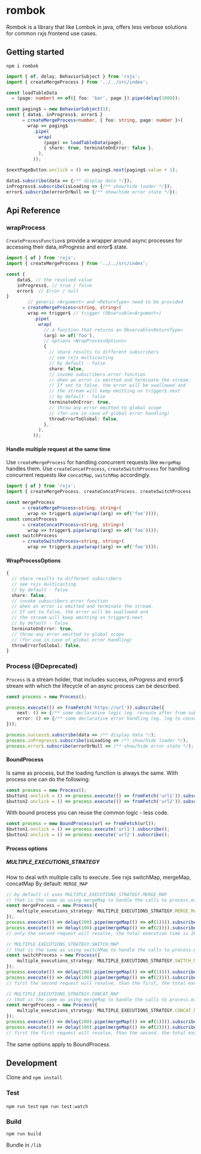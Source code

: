# rombok

Rombok is a library that like Lombok in java, offers less verbose solutions for common rxjs frontend use cases.

## Getting started

`npm i rombok`

```typescript
import { of, delay, BehaviorSubject } from 'rxjs';
import { createMergeProcess } from '../../src/index';

const loadTableData
  = (page: number) => of({ foo: 'bar', page }).pipe(delay(1000));

const paging$ = new BehaviorSubject(1);
const { data$, inProgress$, error$ }
      = createMergeProcess<number, { foo: string, page: number }>(
        wrap => paging$
          .pipe(
            wrap(
              (page) => loadTableData(page),
              { share: true, terminateOnError: false },
            ),
          ));

$nextPageButton.onclick = () => paging$.next(paging$.value + 1);

data$.subscribe(data => {/** display data */});
inProgress$.subscribe(isLoading => {/** show/hide loader */});
error$.subscribe(errorOrNull => {/** show/hide error state */});
```

## Api Reference

### wrapProcess
`CreateProcessFunction`s provide a wrapper around async processes for accessing their data$, inProgress$ and error$ state.

```typescript
import { of } from 'rxjs';
import { createMergeProcess } from '../../src/index';

const { 
    data$, // the resolved value
    inProgress$, // true / false
    error$  // Error / null
}
        // generic <Argument> and <ReturnType> need to be provided
      = createMergeProcess<string, string>(
        wrap => trigger$ // trigger (Observable<Argument>)
          .pipe(
            wrap(
              // a function that returns an Observable<ReturnType>
              (arg) => of('foo'),
              // options <WrapProcessOptions>
              { 
                // share results to different subscribers
                // see rxjs multicasting
                // by default - false
                share: false,
                // invoke subscribers.error function
                // when an error is emitted and terminate the stream.
                // If set to false, the error will be swallowed and
                // the stream will keep emitting on trigger$.next
                // by default - false
                terminateOnError: true,
                // throw any error emitted to global scope
                // (for use in case of global error handling)
                throwErrorToGlobal: false,
              },
            ),
          ));
```
#### Handle multiple request at the same time

Use `createMergeProcess` for handling concurrent requests like `mergeMap` handles them.
Use `createConcatProcess`, `createSwitchProcess` for handling concurrent requests like `concatMap`, `switchMap` accordingly.

```typescript
import { of } from 'rxjs';
import { createMergeProcess, createConcatProcess, createSwitchProcess  } from '../../src/index';

const mergeProcess
      = createMergeProcess<string, string>(
        wrap => trigger$.pipe(wrap((arg) => of('foo'))));
const concatProcess
      = createConcatProcess<string, string>(
        wrap => trigger$.pipe(wrap((arg) => of('foo'))));
const switchProcess
      = createSwitchProcess<string, string>(
        wrap => trigger$.pipe(wrap((arg) => of('foo'))));
```

#### WrapProcessOptions

```typescript
{ 
  // share results to different subscribers
  // see rxjs multicasting
  // by default - false
  share: false,
  // invoke subscribers.error function
  // when an error is emitted and terminate the stream.
  // If set to false, the error will be swallowed and
  // the stream will keep emitting on trigger$.next
  // by default - false
  terminateOnError: true,
  // throw any error emitted to global scope
  // (for use in case of global error handling)
  throwErrorToGlobal: false,
}
```

### Process (@Deprecated)
`Process` is a stream holder, that includes success$, inProgress$ and error$ stream with which the lifecycle of an async process can be described.

```typescript
const process = new Process();

process.execute(() => fromFetch('https://url')).subscribe({
    next: () => {/** some declarative logic (eg. reroute after from submition) */},
    error: () => {/** some declarative error handling (eg. log to console and rethrow to global error reporting)*/}
}));

process.success$.subscribe(data => /** display data */);
process.inProgress$.subscribe(isLoading => /** show/hide loader */);
process.error$.subscribe(errorOrNull => /** show/hide error state */);
```

#### BoundProcess
Is same as process, but the loading function is always the same. With process one can do the following:
```typescript
const process = new Process();
$button1.onclick = () => process.execute(() => fromFetch('url1')).subscribe();
$button2.onclick = () => process.execute(() => fromFetch('url2')).subscribe();
```
With bound process you can reuse the common logic - less code.
```typescript
const process = new BoundProcess(url => fromFetch(url));
$button1.onclick = () => process.execute('url1').subscribe();
$button2.onclick = () => process.execute('url2').subscribe();
```

#### Process options
##### MULTIPLE_EXECUTIONS_STRATEGY
How to deal with multiple calls to execute. See rxjs switchMap, mergeMap, concatMap
By default: `MERGE_MAP`
```typescript
// by default it uses MULTIPLE_EXECUTIONS_STRATEGY.MERGE_MAP
// that is the same as using mergeMap to handle the calls to process.execute()
const mergeProcess = new Process({ 
    multiple_executions_strategy: MULTIPLE_EXECUTIONS_STRATEGY.MERGE_MAP,  
});
process.execute(() => delay(200).pipe(mergeMap(() => of(1)))).subscribe();
process.execute(() => delay(100).pipe(mergeMap(() => of(2)))).subscribe();
// only the second request will resolve, the total execution time is 200 ms

// MULTIPLE_EXECUTIONS_STRATEGY.SWITCH_MAP
// that is the same as using switchMap to handle the calls to process.execute()
const switchProcess = new Process({ 
    multiple_executions_strategy: MULTIPLE_EXECUTIONS_STRATEGY.SWITCH_MAP,  
});
process.execute(() => delay(200).pipe(mergeMap(() => of(1)))).subscribe();
process.execute(() => delay(100).pipe(mergeMap(() => of(2)))).subscribe();
// first the second request will resolve, than the first, the total execution time is 200 ms

// MULTIPLE_EXECUTIONS_STRATEGY.CONCAT_MAP
// that is the same as using mergeMap to handle the calls to process.execute()
const mergeProcess = new Process({ 
    multiple_executions_strategy: MULTIPLE_EXECUTIONS_STRATEGY.CONCAT_MAP,  
});
process.execute(() => delay(200).pipe(mergeMap(() => of(1)))).subscribe();
process.execute(() => delay(100).pipe(mergeMap(() => of(2)))).subscribe();
// first the first request will resolve, than the second, the total execution time is 300 ms
```

The same options apply to BoundProcess.

## Development

Clone and `npm install`

### Test

`npm run test`
`npm run test:watch`

### Build

`npm run build`

Bundle in `/lib`
